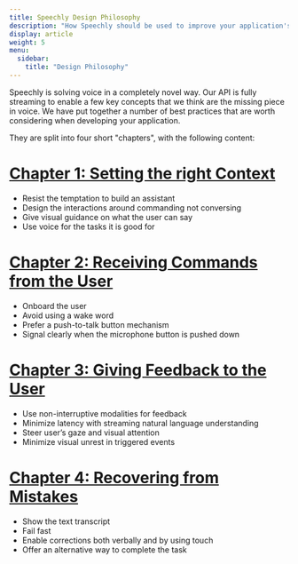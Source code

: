 ```yaml
---
title: Speechly Design Philosophy
description: "How Speechly should be used to improve your application's user experience?"
display: article
weight: 5
menu:
  sidebar:
    title: "Design Philosophy"
---
```


Speechly is solving voice in a completely novel way. Our API is fully streaming to enable a few key concepts that we think are the missing piece in voice. We have put together a number of best practices that are worth considering when developing your application.

They are split into four short "chapters", with the following content:

# [Chapter 1: Setting the right Context](/design-philosophy/set-right-context/)
- Resist the temptation to build an assistant
- Design the interactions around commanding not conversing
- Give visual guidance on what the user can say
- Use voice for the tasks it is good for

# [Chapter 2: Receiving Commands from the User](/design-philosophy/receive-commands/)
- Onboard the user
- Avoid using a wake word
- Prefer a push-to-talk button mechanism
- Signal clearly when the microphone button is pushed down

# [Chapter 3: Giving Feedback to the User](/design-philosophy/give-feedback/)
- Use non-interruptive modalities for feedback
- Minimize latency with streaming natural language understanding
- Steer user’s gaze and visual attention
- Minimize visual unrest in triggered events

# [Chapter 4: Recovering from Mistakes](/design-philosophy/mitigate-fails/)
- Show the text transcript
- Fail fast
- Enable corrections both verbally and by using touch
- Offer an alternative way to complete the task
